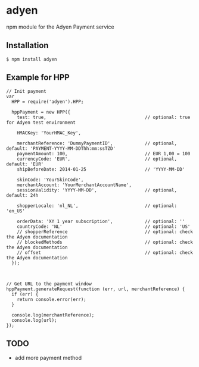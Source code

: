 adyen
==========
npm module for the Adyen Payment service


## Installation

    $ npm install adyen
## Example for HPP

    // Init payment
    var
      HPP = require('adyen').HPP;
    
      hppPayment = new HPP({
        test: true,                                     // optional: true for Adyen test environment
    
        HMACKey: 'YourHMAC_Key',                          
    
        merchantReference: 'DummyPaymentID',            // optional, default: 'PAYMENT-YYYY-MM-DDThh:mm:ssTZD'
        paymentAmount: 100,                             // EUR 1,00 = 100
        currencyCode: 'EUR',                            // optional, default: 'EUR'
        shipBeforeDate: 2014-01-25                      // 'YYYY-MM-DD'
    
        skinCode: 'YourSkinCode',                         
        merchantAccount: 'YourMerchantAccountName',       
        sessionValidity: 'YYYY-MM-DD',                  // optional, default: 24h
    
        shopperLocale: 'nl_NL',                         // optional: 'en_US'
    
        orderData: 'XY 1 year subscription',            // optional: ''
        countryCode: 'NL'                               // optional: 'US'
        // shopperReference                             // optional: check the Adyen documentation
        // blockedMethods                               // optional: check the Adyen documentation
        // offset                                       // optional: check the Adyen documentation
      });
      
    
    
    // Get URL to the payment window
    hppPayment.generateRequest(function (err, url, merchantReference) {
      if (err) {
        return console.error(err);
      }
    
      console.log(merchantReference);
      console.log(url);
    });
    
## TODO
- add more payment method